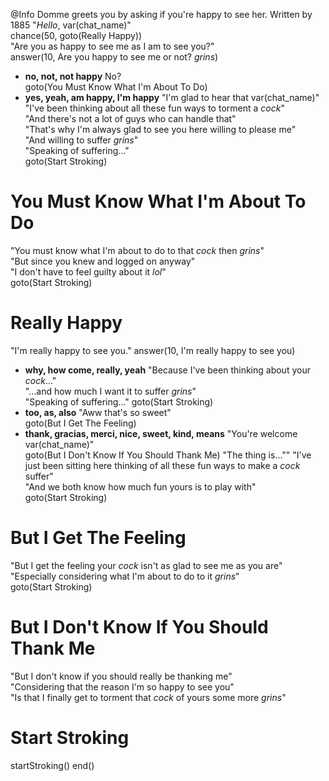 @Info Domme greets you by asking if you're happy to see her. Written by 1885
"_Hello_, var(chat_name)"  
chance(50, goto(Really Happy))  
"Are you as happy to see me as I am to see you?"  
answer(10, Are you happy to see me or not? _*grins*_)  
- **no, not, not happy** No?  
goto(You Must Know What I'm About To Do)  
- **yes, yeah, am happy, I'm happy** "I'm glad to hear that var(chat_name)"  
"I've been thinking about all these fun ways to torment a _cock_"  
"And there's not a lot of guys who can handle that"  
"That's why I'm always glad to see you here willing to please me"  
"And willing to suffer _*grins*_"  
"Speaking of suffering..."  
goto(Start Stroking)  

# You Must Know What I'm About To Do
"You must know what I'm about to do to that _cock_ then _*grins*_"  
"But since you knew and logged on anyway"  
"I don't have to feel guilty about it *lol*"  
goto(Start Stroking)  

# Really Happy
"I'm really happy to see you."
answer(10, I'm really happy to see you)  
- **why, how come, really, yeah** "Because I've been thinking about your _cock_..."  
"...and how much I want it to suffer _*grins*_"  
"Speaking of suffering..."
goto(Start Stroking)
- **too, as, also** "Aww that's so sweet"  
goto(But I Get The Feeling)
- **thank, gracias, merci, nice, sweet, kind, means** "You're welcome var(chat_name)"  
goto(But I Don't Know If You Should Thank Me)
"The thing is...""
"I've just been sitting here thinking of all these fun ways to make a _cock_ suffer"  
"And we both know how much fun yours is to play with"  
goto(Start Stroking)

# But I Get The Feeling
"But I get the feeling your _cock_ isn't as glad to see me as you are"  
"Especially considering what I'm about to do to it _*grins*_"  
goto(Start Stroking)

# But I Don't Know If You Should Thank Me  
"But I don't know if you should really be thanking me"  
"Considering that the reason I'm so happy to see you"  
"Is that I finally get to torment that _cock_ of yours some more _*grins*_"  

# Start Stroking
startStroking()
end()
